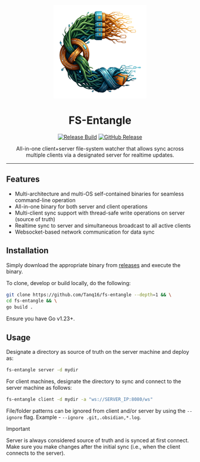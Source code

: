 <div align="center">

<img src=".github/assets/logo.png" alt="FS-Entangle Logo" width="250"/>

<h1>FS-Entangle</h1>

[![Release Build](https://github.com/tanq16/fs-entangle/actions/workflows/build-release.yml/badge.svg)](https://github.com/tanq16/fs-entangle/actions/workflows/build-release.yml)
[![GitHub Release](https://img.shields.io/github/v/release/tanq16/fs-entangle)](https://github.com/Tanq16/fs-entangle/releases/latest)

All-in-one client+server file-system watcher that allows sync across multiple clients via a designated server for realtime updates.

</div>

---

## Features

- Multi-architecture and multi-OS self-contained binaries for seamless command-line operation
- All-in-one binary for both server and client operations
- Multi-client sync support with thread-safe write operations on server (source of truth)
- Realtime sync to server and simultaneous broadcast to all active clients
- Websocket-based network communication for data sync

## Installation

Simply download the appropriate binary from [releases](https://github.com/Tanq16/fs-entangle/releases/latest) and execute the binary.

To clone, develop or build locally, do the following:

```bash
git clone https://github.com/Tanq16/fs-entangle --depth=1 && \
cd fs-entangle && \
go build .
```

Ensure you have Go v1.23+.

## Usage

Designate a directory as source of truth on the server machine and deploy as:

```bash
fs-entangle server -d mydir
```

For client machines, designate the directory to sync and connect to the server machine as follows:

```bash
fs-entangle client -d mydir -a "ws://SERVER_IP:8080/ws"
```

File/folder patterns can be ignored from client and/or server by using the `--ignore` flag. Example - `--ignore .git,.obsidian,*.log`.

> [!IMPORTANT]
> Server is always considered source of truth and is synced at first connect. Make sure you make changes after the initial sync (i.e., when the client connects to the server).

